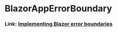 # BlazorAppErrorBoundary

### Link: [Implementing Blazor error boundaries](https://jonathancrozier.com/blog/implementing-blazor-error-boundaries)